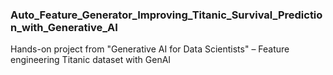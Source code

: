 ### Auto_Feature_Generator_Improving_Titanic_Survival_Prediction_with_Generative_AI
Hands-on project from "Generative AI for Data Scientists" – Feature engineering Titanic dataset with GenAI
